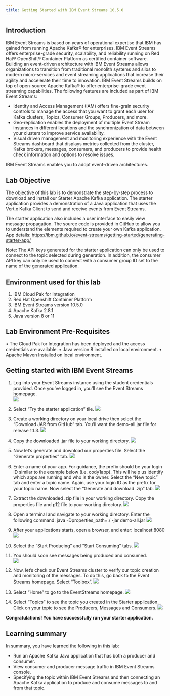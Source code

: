 ```yaml
---
title: Getting Started with IBM Event Streams 10.5.0
---
```


## Introduction

IBM Event Streams is based on years of operational expertise that IBM has gained from running Apache Kafka® for enterprises. IBM Event Streams offers enterprise-grade security, scalability, and reliability running on Red Hat® OpenShift® Container Platform as certified container software. Building an event-driven architecture with IBM Event Streams allows organizations to transition from traditional monolith systems and silos to modern micro-services and event streaming applications that increase their agility and accelerate their time to innovation.
IBM Event Streams builds on top of open-source Apache Kafka® to offer enterprise-grade event streaming capabilities. The following features are included as part of IBM Event Streams:  
- Identity and Access Management (IAM) offers fine-grain security controls to manage the access that you want to grant each user for Kafka clusters, Topics, Consumer Groups, Producers, and more.
- Geo-replication enables the deployment of multiple Event Stream instances in different locations and the synchronization of data between your clusters to improve service availability.
- Visual driven management and monitoring experience with the Event Streams dashboard that displays metrics collected from the cluster, Kafka brokers, messages, consumers, and producers to provide health check information and options to resolve issues.
  
IBM Event Streams enables you to adopt event-driven architectures.

## Lab Objective

The objective of this lab is to demonstrate the step-by-step process to download and install our Starter Apache Kafka application. The starter application provides a demonstration of a Java application that uses the Vert.x Kafka Client to send and receive events from Event Streams. 

The starter application also includes a user interface to easily view message propagation. The source code is provided in GitHub to allow you to understand the elements required to create your own Kafka application.
App details: https://ibm.github.io/event-streams/getting-started/generating-starter-app/

Note: The API keys generated for the starter application can only be used to connect to the topic selected during generation. In addition, the consumer API key can only be used to connect with a consumer group ID set to the name of the generated application.

## Environment used for this lab

1.	IBM Cloud Pak for Integration 
2.	Red Hat Openshift Container Platform
3.	IBM Event Streams version 10.5.0
4.	Apache Kafka 2.8.1
5.	Java version 8 or 11

## Lab Environment Pre-Requisites

•	The Cloud Pak for Integration has been deployed and the access credentials are available.
•	Java version 8 installed on local environment.
•	Apache Maven Installed on local environment.

## Getting started with IBM Event Streams

1. Log into your Event Streams instance using the student credentials provided. Once you've logged in, you'll see the Event Streams homepage.  
   ![](images/es-eem1.png) 
   
2. Select “Try the starter application” tile.
    ![](images/es-eem1a.png)
3. Create a working directory on your local drive then select the “Download JAR from GitHub” tab. You’ll want the demo-all.jar file for release 1.1.3.
   ![](images/es-eem2.png)
4. Copy the downloaded .jar file to your working directory.
   ![](images/es-eem2a.png)
5.	Now let’s generate and download our properties file. Select the “Generate properties” tab. 
    ![](images/es-eem3.png)
6.	Enter a name of your app. For guidance, the prefix should be your login ID similar to the example below (i.e. cody1app). This will help us identify which apps are running and who is the owner. Select the “New topic” tab and enter a topic name. Again, use your login ID as the prefix for your topic name. Now select the “Generate and download .zip” tab.
    ![](images/es-eem4.png)
7.	Extract the downloaded .zip file in your working directory. Copy the properties file and p12 file to your working directory. 
    ![](images/es-eem5.png)
8.	Open a terminal and navigate to your working directory. Enter the following command:
java -Dproperties_path=./ -jar demo-all.jar
    ![](images/es-eem6.png)
         	
9.	After your applications starts, open a browser, and enter:
localhost:8080 
    ![](images/es-eem7.png)
10.	Select the “Start Producing” and “Start Consuming” tabs. 
    ![](images/es-eem8.png)
11.	You should soon see messages being produced and consumed.  
    ![](images/es-eem9.png)
12.	Now, let’s check our Event Streams cluster to verify our topic creation and monitoring of the messages. To do this, go back to the Event Streams homepage. Select “Toolbox”.
    ![](images/es-eem10.png)
13.	Select “Home” to go to the EventStreams homepage.
    ![](images/es-eem11.png)
14.	Select “Topics” to see the topic you created in the Starter application. Click on your topic to see the Producers, Messages and Consumers.
    ![](images/es-eem12.png)

**Congratulations! You have successfully run your starter application.**

## Learning summary

In summary, you have learned the following in this lab:
- Run an Apache Kafka Java application that has both a producer and consumer.
- View consumer and producer message traffic in IBM Event Streams console.
- Specifying the topic within IBM Event Streams and then connecting an Apache Kafka application to produce and consume messages to and from that topic.

